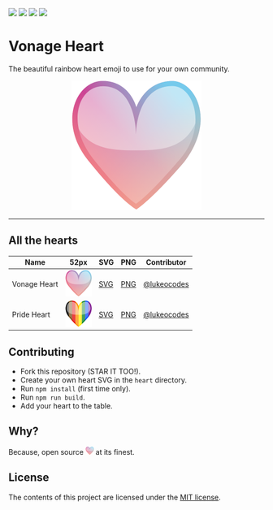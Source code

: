 ![](https://img.shields.io/badge/main-not%20master-green)
![](https://img.shields.io/badge/made%20with-%E2%9D%A4-d687b6)
![](https://img.shields.io/github/contributors/lukeocodes/vonage-heart)
![](https://img.shields.io/github/issues/lukeocodes/vonage-heart)

# Vonage Heart

The beautiful rainbow heart emoji to use for your own community.

<p align="center">
<img src="hearts/vonage_heart.png" height="256">
</p>

<hr/>

## All the hearts

| Name | 52px | SVG | PNG | Contributor |
|---|:-:|---|---|---|
| Vonage Heart | <img src="hearts/vonage_heart.png" height="52"> | [SVG](hearts/vonage_heart.svg) | [PNG](hearts/vonage_heart.png) | [@lukeocodes](https://github.com/lukeocodes) |
| Pride Heart | <img src="hearts/pride_heart.png" height="52"> | [SVG](hearts/pride_heart.svg) | [PNG](hearts/pride_heart.png) | [@lukeocodes](https://github.com/lukeocodes) |

## Contributing

- Fork this repository (STAR IT TOO!).
- Create your own heart SVG in the `heart` directory. 
- Run `npm install` (first time only).
- Run `npm run build`.
- Add your heart to the table.

## Why?

Because, open source <img src="hearts/vonage_heart.png" height="16"> at its finest.

## License

The contents of this project are licensed under the [MIT license](LICENSE).